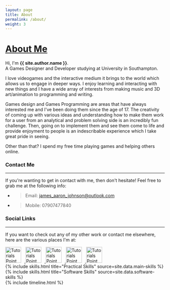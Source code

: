 ```yaml
---
layout: page
title: About
permalink: /about/
weight: 3
---
```


<u>About Me</u>
===============

Hi, I'm **{{ site.author.name }}**.<br>
A Games Designer and Developer studying at University in Southampton.

I love videogames and the interactive medium it brings to the world which allows us to engage in deeper ways. I enjoy learning and interacting with new things and I have a wide array of interests from making music and 3D art/animation to programming and writing.

Games design and Games Programming are areas that have always interested me and I've been doing them since the age of 17. The creativity of coming up with various ideas and understanding how to make them work for a user from an analytical and problem solving side is an incredibly fun challenge. Then, going on to implement them and see them come to life and provide enjoyment to people is an indescribable experience which I take great pride in seeing.

Other than that? I spend my free time playing games and helping others online.

### Contact Me
---
If you're wanting to get in contact with me, then don't hesitate! Feel free to grab me at the following info:

- > Email: [james_aaron_johnson@outlook.com](mailto:james_aaron_johnson@outlook.com)
- > Mobile: 07907477840

### Social Links
---
If you want to check out any of my other work or contact me elsewhere, here are the various places I'm at:

<div class="social-links">

<a href = "https://www.linkedin.com/in/james-aaron-johnson/" target = "_blank"> 
         <img src = "/icons/linkedin-64.ico" alt = "Tutorials Point" height="50" width="50" style="float: center; margin-right: 10px;"/> 
</a>

<a href = "https://twitter.com/James_A_Johnson" target = "_blank"> 
         <img src = "\icons\twitter-64.ico" alt = "Tutorials Point" height="50" width="50" style="float: center; margin-right: 10px;"/> 
</a>

<a href = "https://github.com/Chi-Time" target = "_blank"> 
         <img src = "\icons\github-64.ico" alt = "Tutorials Point" height="50" width="50" style="float: center; margin-right: 10px;"/> 
</a>

<a href = "https://www.artstation.com/james-aaron-johnson" target = "_blank"> 
         <img src = "\icons\artstation-128.png" alt = "Tutorials Point" height="50" width="50" style="float: center; margin-right: 10px;"/> 
</a>

<a href = "https://sketchfab.com/Haunted-Dreamer?utm_medium=embed&utm_source=website&utm_campaign=share-popup" target = "_blank"> 
         <img src = "\icons\sketchfab-128.png" alt = "Tutorials Point" height="50" width="50" style="float: center; margin-right: 10px;"/> 
</a>

</div>

<div class="row">
{% include skills.html title="Practical Skills" source=site.data.main-skills %}
{% include skills.html title="Software Skills" source=site.data.software-skills %}
</div>

<div class="row">
{% include timeline.html %}
</div>
